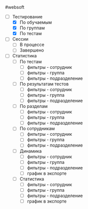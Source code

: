 #websoft 

- [ ] Тестирование
	- [x] По обучаемым
	- [x] По группам
	- [x] По тестам
- [ ] Сессии
	- [ ] В процессе
	- [ ] Завершено
- [ ] Статистика
	- [ ] По тестам
		- [ ] фильтры - сотрудник
		- [ ] фильтры - группа
		- [ ] фильтры - подразделение
	- [ ] По результатам тестов
		- [ ] фильтры - сотрудник
		- [ ] фильтры - группа
		- [ ] фильтры - подразделение
	- [ ] По разделам
		- [ ] фильтры - сотрудник
		- [ ] фильтры - группа
		- [ ] фильтры - подразделение
	- [ ] По сотрудникам
		- [ ] фильтры - сотрудник
		- [ ] фильтры - группа
		- [ ] фильтры - подразделение
	- [ ] Динамика
		- [ ] фильтры - сотрудник
		- [ ] фильтры - группа
		- [ ] фильтры - подразделение
		- [ ] график в экспорте
	- [ ] Статистика
		- [ ] фильтры - сотрудник
		- [ ] фильтры - группа
		- [ ] фильтры - подразделение
		- [ ] график в экспорте